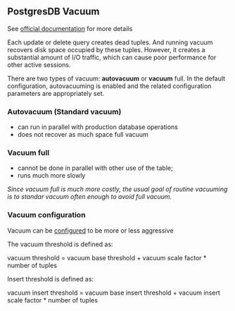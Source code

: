 ## PostgresDB Vacuum

See [official documentation](https://www.postgresql.org/docs/current/routine-vacuuming.html#VACUUM-BASICS) for more details

Each update or delete query creates dead tuples. And running vacuum recovers disk space occupied by these tuples.
However, it creates a substantial amount of I/O traffic, which can cause poor performance for other active sessions. 

There are two types of vacuum: **autovacuum** or **vacuum** full.
In the default configuration, autovacuuming is enabled and the related configuration parameters are appropriately set.


### Autovacuum (Standard vacuum)

- can run in parallel with production database operations
- does not recover as much space full vacuum

### Vacuum full
- cannot be done in parallel with other use of the table;
- runs much more slowly

*Since vacuum full is much more costly,  the usual goal of routine vacuuming is to standar vacuum often enough to avoid full vacuum.*

### Vacuum configuration

Vacuum can be [configured](https://www.postgresql.org/docs/current/runtime-config-autovacuum.html) to be more or less aggressive

The vacuum threshold is defined as:

vacuum threshold = vacuum base threshold + vacuum scale factor * number of tuples

Insert threshold is defined as:

vacuum insert threshold = vacuum base insert threshold + vacuum insert scale factor * number of tuples
